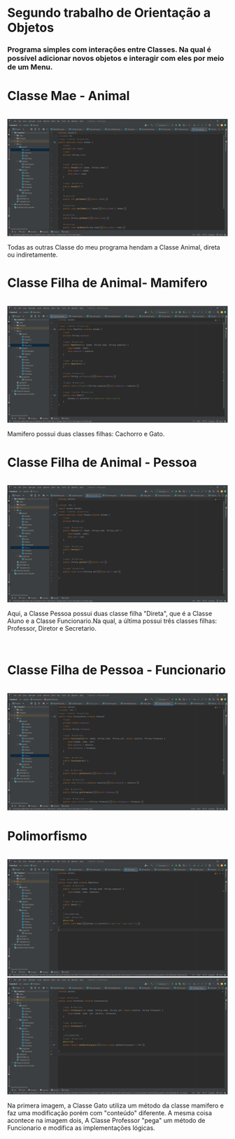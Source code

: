 # Segundo trabalho de Orientação a Objetos
### Programa simples com interações entre Classes. Na qual é possível adicionar novos objetos e interagir com eles por meio de um Menu.

# Classe Mae - Animal
<br>
<img src = https://raw.githubusercontent.com/raquel-cmps/Trabalho2-OOP/main/Imagens/ClasseMae.png>
<p>Todas as outras Classe do meu programa hendam a Classe Animal, direta ou indiretamente.</p>

# Classe Filha de Animal- **Mamifero**
<br>
<img src = https://raw.githubusercontent.com/raquel-cmps/Trabalho2-OOP/main/Imagens/ExtensaoAnimal.png>
<p>Mamifero possui duas classes filhas: Cachorro e Gato.</p>

# Classe Filha de Animal - **Pessoa**
<br>
<img src = https://raw.githubusercontent.com/raquel-cmps/Trabalho2-OOP/main/Imagens/ExtensaoAnimal2.png>
<p>Aqui, a Classe Pessoa possui duas classe filha "Direta", que é a Classe Aluno e a Classe Funcionario.Na qual, a última possui três classes filhas: Professor, Diretor e Secretario.</p>
<br>

# Classe Filha de Pessoa - **Funcionario**
<br>
<img src = https://raw.githubusercontent.com/raquel-cmps/Trabalho2-OOP/main/Imagens/ExtensaoPessoa.png>
<br>

# Polimorfismo
<br>
<img src = https://raw.githubusercontent.com/raquel-cmps/Trabalho2-OOP/main/Imagens/Polimorfismo1.png>
<img src = https://raw.githubusercontent.com/raquel-cmps/Trabalho2-OOP/main/Imagens/Polimorfismo2.png>
<p>Na primera imagem, a Classe Gato utiliza um método da classe mamifero e faz uma modificação porém com "conteúdo" diferente. A mesma coisa acontece na imagem dois, A Classe Professor "pega" um método de Funcionario e modifica as implementações lógicas. </p>
